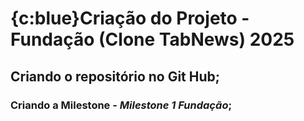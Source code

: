 # {c:blue}Criação do Projeto - Fundação (Clone TabNews) 2025

## Criando o repositório no Git Hub;

### **Criando a Milestone** - _Milestone 1 Fundação_;